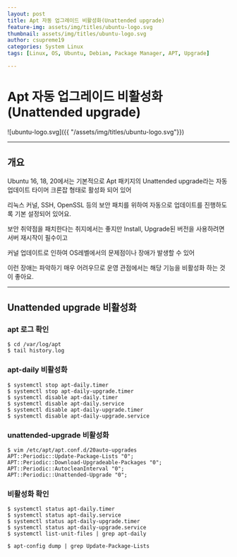 ```yaml
---
layout: post
title: Apt 자동 업그레이드 비활성화(Unattended upgrade)
feature-img: assets/img/titles/ubuntu-logo.svg
thumbnail: assets/img/titles/ubuntu-logo.svg
author: csupreme19
categories: System Linux
tags: [Linux, OS, Ubuntu, Debian, Package Manager, APT, Upgrade]

---
```


# Apt 자동 업그레이드 비활성화(Unattended upgrade)

![ubuntu-logo.svg]({{ "/assets/img/titles/ubuntu-logo.svg"}})

---
## 개요

Ubuntu 16, 18, 20에서는 기본적으로 Apt 패키지의 Unattended upgrade라는 자동 업데이트 타이머 크론잡 형태로 활성화 되어 있어

리눅스 커널, SSH, OpenSSL 등의 보안 패치를 위하여 자동으로 업데이트를 진행하도록 기본 설정되어 있어요.

보안 취약점을 패치한다는 취지에서는 좋지만 Install, Upgrade된 버전을 사용하려면 서버 재시작이 필수이고

커널 업데이트로 인하여 OS레벨에서의 문제점이나 장애가 발생할 수 있어

이런 장애는 파악하기 매우 어려우므로 운영 관점에서는 해당 기능을 비활성화 하는 것이 좋아요.

---

## Unattended upgrade 비활성화

### apt 로그 확인

```shell
$ cd /var/log/apt
$ tail history.log
```

### apt-daily 비활성화
```shell
$ systemctl stop apt-daily.timer
$ systemctl stop apt-daily-upgrade.timer
$ systemctl disable apt-daily.timer
$ systemctl disable apt-daily.service
$ systemctl disable apt-daily-upgrade.timer
$ systemctl disable apt-daily-upgrade.service
```

### unattended-upgrade 비활성화
```shell
$ vim /etc/apt/apt.conf.d/20auto-upgrades
APT::Periodic::Update-Package-Lists "0";
APT::Periodic::Download-Upgradeable-Packages "0";
APT::Periodic::AutocleanInterval "0";
APT::Periodic::Unattended-Upgrade "0";
```

### 비활성화 확인
```shell
$ systemctl status apt-daily.timer
$ systemctl status apt-daily.service
$ systemctl status apt-daily-upgrade.timer
$ systemctl status apt-daily-upgrade.service
$ systemctl list-unit-files | grep apt-daily

$ apt-config dump | grep Update-Package-Lists
```

